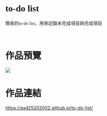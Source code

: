 <h1><font face="標楷體">to-do list</font></h1>
<font face="微軟正黑體">簡易的to-do list，用來記錄未完成項目與完成項目</font>

&emsp;
&emsp;
<h1><font face="標楷體">作品預覽</font></h1>
<img src="./show">
&emsp;
&emsp;
<h1><font face="標楷體">作品連結</font></h1>
<a href="https://asd25202002.github.io/to-do-list/">https://asd25202002.github.io/to-do-list/</a>